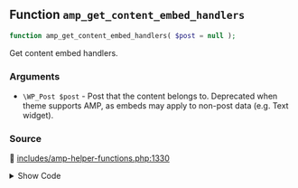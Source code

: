 ## Function `amp_get_content_embed_handlers`

```php
function amp_get_content_embed_handlers( $post = null );
```

Get content embed handlers.

### Arguments

* `\WP_Post $post` - Post that the content belongs to. Deprecated when theme supports AMP, as embeds may apply                      to non-post data (e.g. Text widget).

### Source

:link: [includes/amp-helper-functions.php:1330](https://github.com/ampproject/amp-wp/blob/develop/includes/amp-helper-functions.php#L1330-L1380)

<details>
<summary>Show Code</summary>

```php
function amp_get_content_embed_handlers( $post = null ) {
	if ( ! amp_is_legacy() && $post ) {
		_deprecated_argument(
			__FUNCTION__,
			'0.7',
			sprintf(
				/* translators: %s: $post */
				esc_html__( 'The %s argument is deprecated when theme supports AMP.', 'amp' ),
				'$post'
			)
		);
		$post = null;
	}

	/**
	 * Filters the content embed handlers.
	 *
	 * @since 0.2
	 * @since 0.7 Deprecated $post parameter.
	 *
	 * @param array   $handlers Handlers.
	 * @param WP_Post $post     Post. Deprecated. It will be null when `amp_is_canonical()`.
	 */
	return apply_filters(
		'amp_content_embed_handlers',
		[
			'AMP_Core_Block_Handler'         => [],
			'AMP_Twitter_Embed_Handler'      => [],
			'AMP_YouTube_Embed_Handler'      => [],
			'AMP_Crowdsignal_Embed_Handler'  => [],
			'AMP_DailyMotion_Embed_Handler'  => [],
			'AMP_Vimeo_Embed_Handler'        => [],
			'AMP_SoundCloud_Embed_Handler'   => [],
			'AMP_Instagram_Embed_Handler'    => [],
			'AMP_Issuu_Embed_Handler'        => [],
			'AMP_Meetup_Embed_Handler'       => [],
			'AMP_Facebook_Embed_Handler'     => [],
			'AMP_Pinterest_Embed_Handler'    => [],
			'AMP_Playlist_Embed_Handler'     => [],
			'AMP_Reddit_Embed_Handler'       => [],
			'AMP_TikTok_Embed_Handler'       => [],
			'AMP_Tumblr_Embed_Handler'       => [],
			'AMP_Gallery_Embed_Handler'      => [],
			'AMP_Gfycat_Embed_Handler'       => [],
			'AMP_Imgur_Embed_Handler'        => [],
			'AMP_Scribd_Embed_Handler'       => [],
			'AMP_WordPress_TV_Embed_Handler' => [],
		],
		$post
	);
}
```

</details>
